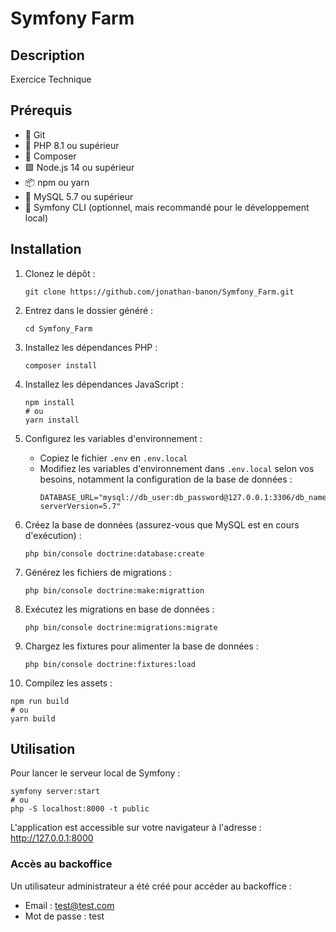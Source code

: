 # Symfony Farm

## Description

Exercice Technique

## Prérequis

- 🐙 Git
- 🐘 PHP 8.1 ou supérieur
- 🎼 Composer
- 🟩 Node.js 14 ou supérieur
- 📦 npm ou yarn
- 🐬 MySQL 5.7 ou supérieur
- 🎵 Symfony CLI (optionnel, mais recommandé pour le développement local)

## Installation

1. Clonez le dépôt :
   ```
   git clone https://github.com/jonathan-banon/Symfony_Farm.git
   ```
2. Entrez dans le dossier généré :
   ```
   cd Symfony_Farm
   ```
   
3. Installez les dépendances PHP :
   ```
   composer install
   ```

4. Installez les dépendances JavaScript :
   ```
   npm install
   # ou
   yarn install
   ```

5. Configurez les variables d'environnement :
   - Copiez le fichier `.env` en `.env.local`
   - Modifiez les variables d'environnement dans `.env.local` selon vos besoins, notamment la configuration de la base de données :
     ```
     DATABASE_URL="mysql://db_user:db_password@127.0.0.1:3306/db_name?serverVersion=5.7"
     ```

6. Créez la base de données (assurez-vous que MySQL est en cours d'exécution) :
   ```
   php bin/console doctrine:database:create
   ```

7. Générez les fichiers de migrations :
   ```
   php bin/console doctrine:make:migrattion
   ```

8. Exécutez les migrations en base de données :
   ```
   php bin/console doctrine:migrations:migrate
   ```

9. Chargez les fixtures pour alimenter la base de données :
   ```
   php bin/console doctrine:fixtures:load
   ```

10. Compilez les assets :
   ```
   npm run build
   # ou
   yarn build
   ```

## Utilisation

Pour lancer le serveur local de Symfony :

```
symfony server:start
# ou
php -S localhost:8000 -t public
```

L'application est accessible sur votre navigateur à l'adresse : http://127.0.0.1:8000

### Accès au backoffice

Un utilisateur administrateur a été créé pour accéder au backoffice :

- Email : test@test.com
- Mot de passe : test

